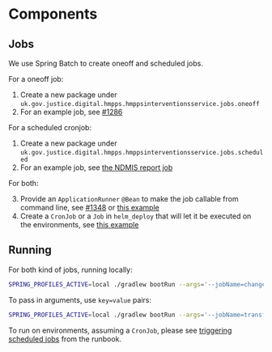 # Components

## Jobs

We use Spring Batch to create oneoff and scheduled jobs.

For a oneoff job:

1. Create a new package under `uk.gov.justice.digital.hmpps.hmppsinterventionsservice.jobs.oneoff`
2. For an example job, see [#1286](https://github.com/ministryofjustice/hmpps-interventions-service/pull/1286)

For a scheduled cronjob:

1. Create a new package under `uk.gov.justice.digital.hmpps.hmppsinterventionsservice.jobs.scheduled`
2. For an example job, see [the NDMIS report job](https://github.com/ministryofjustice/hmpps-interventions-service/tree/5c1ef9aee2176af88993a68cd2514738132bcba9/src/main/kotlin/uk/gov/justice/digital/hmpps/hmppsinterventionsservice/reporting/ndmis/performance)

For both:

3. Provide an `ApplicationRunner` `@Bean` to make the job callable from command line, see [#1348](https://github.com/ministryofjustice/hmpps-interventions-service/pull/1348) or [this example](https://github.com/ministryofjustice/hmpps-interventions-service/blob/5c1ef9aee2176af88993a68cd2514738132bcba9/src/main/kotlin/uk/gov/justice/digital/hmpps/hmppsinterventionsservice/reporting/ndmis/performance/NdmisPerformanceReportJobConfiguration.kt#L59-L60)
4. Create a `CronJob` or a `Job` in `helm_deploy` that will let it be executed on the environments, see [this example](https://github.com/ministryofjustice/hmpps-interventions-service/blob/5c1ef9aee2176af88993a68cd2514738132bcba9/helm_deploy/hmpps-interventions-service/templates/cronjob-migrate-referral-details-to-changelog-report.yaml)

## Running

For both kind of jobs, running locally:

```bash
SPRING_PROFILES_ACTIVE=local ./gradlew bootRun --args='--jobName=changelogMigrationJob'
```

To pass in arguments, use `key=value` pairs:

```bash
SPRING_PROFILES_ACTIVE=local ./gradlew bootRun --args='--jobName=transferReferralsJob fromContract=FROM toContract=TO'
```

To run on environments, assuming a `CronJob`, please see [triggering scheduled jobs](https://ministryofjustice.github.io/hmpps-interventions-docs/runbooks/trigger-scheduled-jobs.html) from the runbook.
